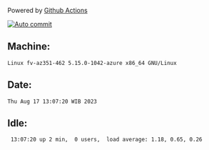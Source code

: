 Powered by [Github Actions](https://github.com/features/actions)

[![Auto commit](https://github.com/hiage/workstation/workflows/Auto%20commit/badge.svg)](https://github.com/hiage/workstation/actions?query=workflow%3A%22Auto+commit%22)

## Machine:
```
Linux fv-az351-462 5.15.0-1042-azure x86_64 GNU/Linux
```
## Date:
```
Thu Aug 17 13:07:20 WIB 2023
```
## Idle:
```
 13:07:20 up 2 min,  0 users,  load average: 1.18, 0.65, 0.26
```
